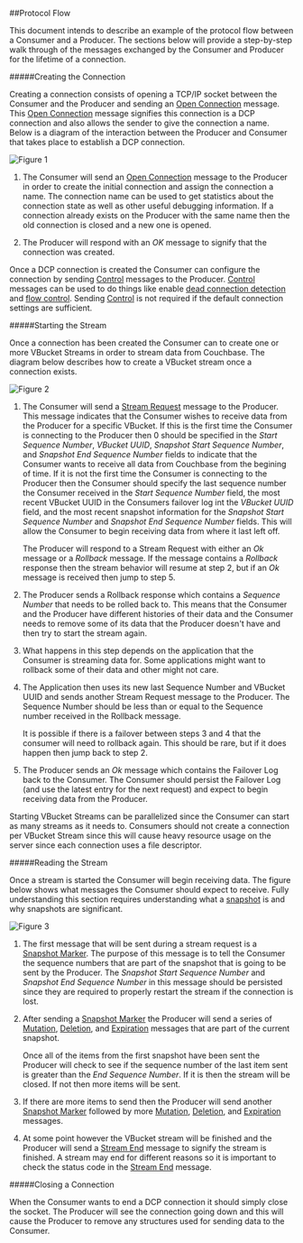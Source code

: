 ##Protocol Flow

This document intends to describe an example of the protocol flow between a Consumer and a Producer. The sections below will provide a step-by-step walk through of the messages exchanged by the Consumer and Producer for the lifetime of a connection.

#####Creating the Connection

Creating a connection consists of opening a TCP/IP socket between the Consumer and the Producer and sending an [Open Connection](commands/open-connection.md) message. This [Open Connection](commands/open-connection.md) message signifies this connection is a DCP connection and also allows the sender to give the connection a name. Below is a diagram of the interaction between the Producer and Consumer that takes place to establish a DCP connection.

![Figure 1](../images/upr_session_1.jpg)

1. The Consumer will send an [Open Connection](commands/open-connection.md) message to the Producer in order to create the initial connection and assign the connection a name. The connection name can be used to get statistics about the connection state as well as other useful debugging information. If a connection already exists on the Producer with the same name then the old connection is closed and a new one is opened.

2. The Producer will respond with an *OK* message to signify that the connection was created.

Once a DCP connection is created the Consumer can configure the connection by sending [Control](commands/control.md) messages to the Producer. [Control](commands/control.md) messages can be used to do things like enable [dead connection detection](dead-connections.md) and [flow control](flow-control.md). Sending [Control](commands/control.md) is not required if the default connection settings are sufficient.

#####Starting the Stream

Once a connection has been created the Consumer can to create one or more VBucket Streams in order to stream data from Couchbase. The diagram below describes how to create a VBucket stream once a connection exists.

![Figure 2](../images/upr_session_2.jpg)

1. The Consumer will send a [Stream Request](commands/stream-request.md) message to the Producer. This message indicates that the Consumer wishes to receive data from the Producer for a specific VBucket. If this is the first time the Consumer is connecting to the Producer then 0 should be specified in the *Start Sequence Number*, *VBucket UUID*, *Snapshot Start Sequence Number*, and *Snapshot End Sequence Number* fields to indicate that the Consumer wants to receive all data from Couchbase from the begining of time. If it is not the first time the Consumer is connecting to the Producer then the Consumer should specify the last sequence number the Consumer received in the *Start Sequence Number* field, the most recent VBucket UUID in the Consumers failover log int the *VBucket UUID* field, and the most recent snapshot information for the *Snapshot Start Sequence Number* and *Snapshot End Sequence Number* fields. This will allow the Consumer to begin receiving data from where it last left off.

	The Producer will respond to a Stream Request with either an *Ok* message or a *Rollback* message. If the message contains a *Rollback* response then the stream behavior will resume at step 2, but if an *Ok* message is received then jump to step 5.

2. The Producer sends a Rollback response which contains a *Sequence Number* that needs to be rolled back to. This means that the Consumer and the Producer have different histories of their data and the Consumer needs to remove some of its data that the Producer doesn't have and then try to start the stream again.

3. What happens in this step depends on the application that the Consumer is streaming data for. Some applications might want to rollback some of their data and other might not care.

4. The Application then uses its new last Sequence Number and VBucket UUID and sends another Stream Request message to the Producer. The Sequence Number should be less than or equal to the Sequence number received in the Rollback message.

	It is possible if there is a failover between steps 3 and 4 that the consumer will need to rollback again. This should be rare, but if it does happen then jump back to step 2.

5. The Producer sends an *Ok* message which contains the Failover Log back to the Consumer. The Consumer should persist the Failover Log (and use the latest entry for the next request) and expect to begin receiving data from the Producer.

Starting VBucket Streams can be parallelized since the Consumer can start as many streams as it needs to. Consumers should not create a connection per VBucket Stream since this will cause heavy resource usage on the server since each connection uses a file descriptor.

#####Reading the Stream

Once a stream is started the Consumer will begin receiving data. The figure below shows what messages the Consumer should expect to receive. Fully understanding this section requires understanding what a [snapshot]() is and why snapshots are significant.

![Figure 3](../images/upr_session_3.jpg)

1. The first message that will be sent during a stream request is a [Snapshot Marker](commands/snapshot-marker.md). The purpose of this message is to tell the Consumer the sequence numbers that are part of the snapshot that is going to be sent by the Producer. The *Snapshot Start Sequence Number* and *Snapshot End Sequence Number* in this message should be persisted since they are required to properly restart the stream if the connection is lost.

2. After sending a [Snapshot Marker](commands/snapshot-marker.md) the Producer will send a series of [Mutation](commands/mutation.md), [Deletion](commands/deletion.md), and [Expiration](commands/expiration.md) messages that are part of the current snapshot.


	Once all of the items from the first snapshot have been sent the Producer will check to see if the sequence number of the last item sent is greater than the *End Sequence Number*. If it is then the stream will be closed. If not then more items will be sent.

3. If there are more items to send then the Producer will send another [Snapshot Marker](commands/snapshot-marker.md) followed by more [Mutation](commands/mutation.md), [Deletion](commands/deletion.md), and [Expiration](commands/expiration.md) messages.

4. At some point however the VBucket stream will be finished and the Producer will send a [Stream End](commands/stream-end.md) message to signify the stream is finished. A stream may end for different reasons so it is important to check the status code in the [Stream End](commands/stream-end.md) message.


#####Closing a Connection

When the Consumer wants to end a DCP connection it should simply close the socket. The Producer will see the connection going down and this will cause the Producer to remove any structures used for sending data to the Consumer.
